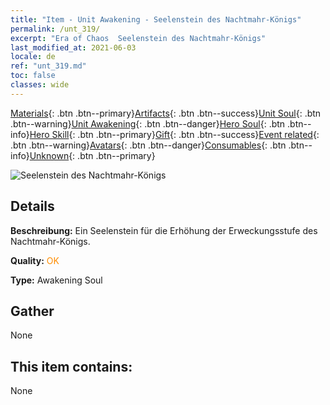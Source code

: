 ```yaml
---
title: "Item - Unit Awakening - Seelenstein des Nachtmahr-Königs"
permalink: /unt_319/
excerpt: "Era of Chaos  Seelenstein des Nachtmahr-Königs"
last_modified_at: 2021-06-03
locale: de
ref: "unt_319.md"
toc: false
classes: wide
---
```

 [Materials](/ItemsDE/){: .btn .btn--primary}[Artifacts](/ItemsDE/Artifacts/){: .btn .btn--success}[Unit Soul](/ItemsDE/UnitSoul/){: .btn .btn--warning}[Unit Awakening](/ItemsDE/UnitAwakening/){: .btn .btn--danger}[Hero Soul](/ItemsDE/HeroSoul/){: .btn .btn--info}[Hero Skill](/ItemsDE/HeroSkill/){: .btn .btn--primary}[Gift](/ItemsDE/Gift/){: .btn .btn--success}[Event related](/ItemsDE/Events/){: .btn .btn--warning}[Avatars](/ItemsDE/Avatars/){: .btn .btn--danger}[Consumables](/ItemsDE/Consumables/){: .btn .btn--info}[Unknown](/ItemsDE/Unknown/){: .btn .btn--primary}

 ![Seelenstein des Nachtmahr-Königs](/images/u/tia_mengyanshou.jpg)

## Details
 **Beschreibung:** Ein Seelenstein für die Erhöhung der Erweckungsstufe des Nachtmahr-Königs.

 **Quality:** <span style="color: #FF8C00">OK</span>

 **Type:** Awakening Soul

## Gather

  None

## This item contains:

  None

